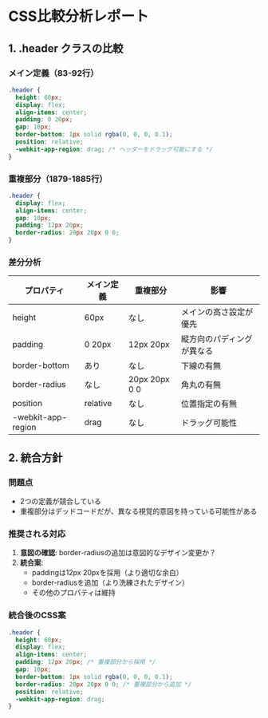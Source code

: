 # CSS比較分析レポート

## 1. .header クラスの比較

### メイン定義（83-92行）
```css
.header {
  height: 60px;
  display: flex;
  align-items: center;
  padding: 0 20px;
  gap: 10px;
  border-bottom: 1px solid rgba(0, 0, 0, 0.1);
  position: relative;
  -webkit-app-region: drag; /* ヘッダーをドラッグ可能にする */
}
```

### 重複部分（1879-1885行）
```css
.header {
  display: flex;
  align-items: center;
  gap: 10px;
  padding: 12px 20px;
  border-radius: 20px 20px 0 0;
}
```

### 差分分析
| プロパティ | メイン定義 | 重複部分 | 影響 |
|-----------|----------|---------|------|
| height | 60px | なし | メインの高さ設定が優先 |
| padding | 0 20px | 12px 20px | 縦方向のパディングが異なる |
| border-bottom | あり | なし | 下線の有無 |
| border-radius | なし | 20px 20px 0 0 | 角丸の有無 |
| position | relative | なし | 位置指定の有無 |
| -webkit-app-region | drag | なし | ドラッグ可能性 |

## 2. 統合方針

### 問題点
- 2つの定義が競合している
- 重複部分はデッドコードだが、異なる視覚的意図を持っている可能性がある

### 推奨される対応
1. **意図の確認**: border-radiusの追加は意図的なデザイン変更か？
2. **統合案**:
   - paddingは12px 20pxを採用（より適切な余白）
   - border-radiusを追加（より洗練されたデザイン）
   - その他のプロパティは維持

### 統合後のCSS案
```css
.header {
  height: 60px;
  display: flex;
  align-items: center;
  padding: 12px 20px; /* 重複部分から採用 */
  gap: 10px;
  border-bottom: 1px solid rgba(0, 0, 0, 0.1);
  border-radius: 20px 20px 0 0; /* 重複部分から追加 */
  position: relative;
  -webkit-app-region: drag;
}
```
